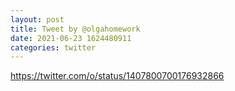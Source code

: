 ```yaml
--- 
layout: post 
title: Tweet by @olgahomework 
date: 2021-06-23 1624480911 
categories: twitter 
--- 
```

https://twitter.com/o/status/1407800700176932866